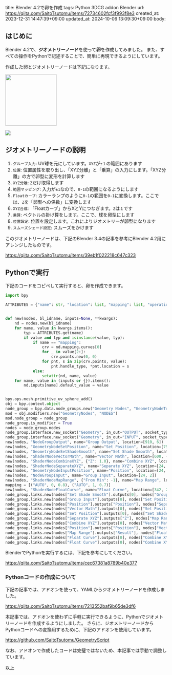 title: Blender 4.2で卵を作成
tags: Python 3DCG addon Blender
url: https://qiita.com/SaitoTsutomu/items/72734602fcf3f993f8e3
created_at: 2023-12-31 14:47:39+09:00
updated_at: 2024-10-06 13:09:30+09:00
body:

## はじめに

Blender 4.2で、**ジオメトリーノード**を使って**卵**を作成してみました。
また、すべての操作をPythonで記述することで、簡単に再現できるようにしています。

作成した卵とジオメトリーノードは下記になります。

<img src="https://qiita-image-store.s3.ap-northeast-1.amazonaws.com/0/13955/49d604f1-b3c0-2e25-f98f-cf00e0242b9a.png" width="160">

![](https://qiita-image-store.s3.ap-northeast-1.amazonaws.com/0/13955/7f587c93-7801-6e77-1bb5-9b26c5fdba88.png)

## ジオメトリーノードの説明

1. `グループ入力`: UV球を元にしています。`XYZ`が`±１`の範囲にあります
2. `位置`: 位置属性を取り出し、「XYZ分離」と「乗算」の入力にします。「XYZ分離」の方で卵型に変形を計算します
3. `XYZ分離`: `Z`だけ取得します
4. `範囲マッピング`: 入力が`±1`なので、`0-1`の範囲になるようにします
5. `Floatカーブ`: カラーランプのように`0-1`の範囲を`0-1`に変換します。ここでは、`Z`を「卵型への係数」に変換します
6. `XYZ合成`: 「Floatカーブ」からXとYにつなぎます。`Z`は`１`です
7. `乗算`: ベクトルの掛け算をします。ここで、球を卵型にします
8. `位置設定`: 位置を設定します。これによりジオメトリーが卵型になります
9. `スムーズシェード設定`: スムーズをかけます

このジオメトリーノードは、下記のBlender 3.4の記事を参考にBlender 4.2用にアレンジしたものです。

https://qiita.com/SaitoTsutomu/items/39eb1f022218c647c323

## Pythonで実行

下記のコードをコピペして実行すると、卵を作成できます。

```py
import bpy

ATTRIBUTES = {"name": str, "location": list, "mapping": list, "operation": str}


def new(nodes, bl_idname, inputs=None, **kwargs):
    nd = nodes.new(bl_idname)
    for name, value in kwargs.items():
        typ = ATTRIBUTES.get(name)
        if value and typ and isinstance(value, typ):
            if name == "mapping":
                crv = nd.mapping.curves[0]
                for _ in value[2:]:
                    crv.points.new(0, 0)
                for pnt, s in zip(crv.points, value):
                    pnt.handle_type, *pnt.location = s
            else:
                setattr(nd, name, value)
    for name, value in (inputs or {}).items():
        nd.inputs[name].default_value = value


bpy.ops.mesh.primitive_uv_sphere_add()
obj = bpy.context.object
node_group = bpy.data.node_groups.new("Geometry Nodes", "GeometryNodeTree")
mod = obj.modifiers.new("GeometryNodes", "NODES")
mod.node_group = node_group
node_group.is_modifier = True
nodes = node_group.nodes
node_group.interface.new_socket("Geometry", in_out="OUTPUT", socket_type="NodeSocketGeometry")
node_group.interface.new_socket("Geometry", in_out="INPUT", socket_type="NodeSocketGeometry")
new(nodes, "NodeGroupOutput", name="Group Output", location=[910, 6])
new(nodes, "GeometryNodeSetPosition", name="Set Position", location=[756, 4])
new(nodes, "GeometryNodeSetShadeSmooth", name="Set Shade Smooth", location=[756, -200])
new(nodes, "ShaderNodeVectorMath", name="Vector Math", location=[600, -200], operation="MULTIPLY")
new(nodes, "ShaderNodeCombineXYZ", {"Z": 1.0}, name="Combine XYZ", location=[600, 4])
new(nodes, "ShaderNodeSeparateXYZ", name="Separate XYZ", location=[24, -200])
new(nodes, "GeometryNodeInputPosition", name="Position", location=[24, -110])
new(nodes, "NodeGroupInput", name="Group Input", location=[24, 2])
new(nodes, "ShaderNodeMapRange", {"From Min": -1}, name="Map Range", location=[184, 3])
mapping = [("AUTO", 0, 0.8), ("AUTO", 1, 0.7)]
new(nodes, "ShaderNodeFloatCurve", name="Float Curve", location=[342, 2], mapping=mapping)
node_group.links.new(nodes["Set Shade Smooth"].outputs[0], nodes["Group Output"].inputs[0])
node_group.links.new(nodes["Group Input"].outputs[0], nodes["Set Position"].inputs[0])
node_group.links.new(nodes["Position"].outputs["Position"], nodes["Separate XYZ"].inputs[0])
node_group.links.new(nodes["Vector Math"].outputs[0], nodes["Set Position"].inputs["Position"])
node_group.links.new(nodes["Set Position"].outputs[0], nodes["Set Shade Smooth"].inputs[0])
node_group.links.new(nodes["Separate XYZ"].outputs["Z"], nodes["Map Range"].inputs[0])
node_group.links.new(nodes["Combine XYZ"].outputs[0], nodes["Vector Math"].inputs[0])
node_group.links.new(nodes["Position"].outputs["Position"], nodes["Vector Math"].inputs[1])
node_group.links.new(nodes["Map Range"].outputs["Result"], nodes["Float Curve"].inputs["Factor"])
node_group.links.new(nodes["Float Curve"].outputs[0], nodes["Combine XYZ"].inputs["X"])
node_group.links.new(nodes["Float Curve"].outputs[0], nodes["Combine XYZ"].inputs["Y"])
```

BlenderでPythonを実行するには、下記を参考にしてください。

https://qiita.com/SaitoTsutomu/items/cec67381a8789b40e377

### Pythonコードの作成について

下記の記事では、アドオンを使って、YAMLからジオメトリーノードを作成しました。

https://qiita.com/SaitoTsutomu/items/7213552baf9b65de3df6

本記事では、アドオンを使わずに手軽に実行できるように、Pythonでジオメトリーノードを作成するようにしました。
さらに、ジオメトリーノードからPythonコードへの変換用するために、下記のアドオンを使用しています。

https://github.com/SaitoTsutomu/GeometryScript

なお、アドオンで作成したコードは完璧ではないため、本記事では手動で調整しています。

以上

